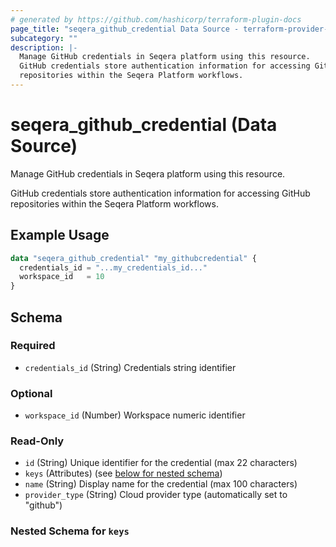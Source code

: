 ```yaml
---
# generated by https://github.com/hashicorp/terraform-plugin-docs
page_title: "seqera_github_credential Data Source - terraform-provider-seqera"
subcategory: ""
description: |-
  Manage GitHub credentials in Seqera platform using this resource.
  GitHub credentials store authentication information for accessing GitHub
  repositories within the Seqera Platform workflows.
---
```


# seqera_github_credential (Data Source)

Manage GitHub credentials in Seqera platform using this resource.

GitHub credentials store authentication information for accessing GitHub
repositories within the Seqera Platform workflows.

## Example Usage

```terraform
data "seqera_github_credential" "my_githubcredential" {
  credentials_id = "...my_credentials_id..."
  workspace_id   = 10
}
```

<!-- schema generated by tfplugindocs -->
## Schema

### Required

- `credentials_id` (String) Credentials string identifier

### Optional

- `workspace_id` (Number) Workspace numeric identifier

### Read-Only

- `id` (String) Unique identifier for the credential (max 22 characters)
- `keys` (Attributes) (see [below for nested schema](#nestedatt--keys))
- `name` (String) Display name for the credential (max 100 characters)
- `provider_type` (String) Cloud provider type (automatically set to "github")

<a id="nestedatt--keys"></a>
### Nested Schema for `keys`
